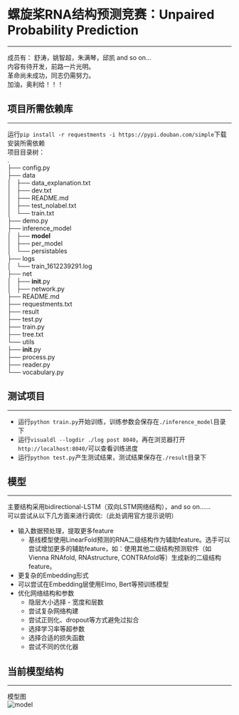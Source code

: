 # 螺旋桨RNA结构预测竞赛：Unpaired Probability Prediction  
***
成员有： 舒涛，姚智超，朱满琴，邱凯 and so on...  
内容有待开发，前路一片光明。  
革命尚未成功，同志仍需努力。  
加油，奥利给！！！

## 项目所需依赖库
***
运行`pip install -r requestments -i https://pypi.douban.com/simple`下载安装所需依赖  
项目目录树：  
.  
├── config.py  
├── data  
│   ├── data_explanation.txt  
│   ├── dev.txt  
│   ├── README.md  
│   ├── test_nolabel.txt  
│   └── train.txt  
├── demo.py  
├── inference_model  
│   ├── __model__  
│   ├── per_model  
│   └── persistables  
├── logs  
│   └── train_1612239291.log  
├── net  
│   ├── __init__.py  
│   ├── network.py  
├── README.md  
├── requestments.txt  
├── result  
├── test.py  
├── train.py  
├── tree.txt  
└── utils  
    ├── __init__.py  
    ├── process.py  
    ├── reader.py  
    └── vocabulary.py  

## 测试项目  
***
* 运行`python train.py`开始训练，训练参数会保存在`./inference_model`目录下  
* 运行`visualdl --logdir ./log post 8040`，再在浏览器打开`http://localhost:8040/`可以查看训练进度  
* 运行`python test.py`产生测试结果，测试结果保存在`./result`目录下  

## 模型
***
主要结构采用bidirectional-LSTM（双向LSTM网络结构），and so on......  
可以尝试从以下几方面来进行调优:（此处调用官方提示说明）  
* 输入数据预处理，提取更多feature
    * 基线模型使用LinearFold预测的RNA二级结构作为辅助feature。选手可以尝试增加更多的辅助feature，如：使用其他二级结构预测软件（如Vienna RNAfold, RNAstructure, CONTRAfold等）生成新的二级结构feature。
* 更复杂的Embedding形式
* 可以尝试在Embedding层使用Elmo, Bert等预训练模型
* 优化网络结构和参数
    * 隐层大小选择 - 宽度和层数
    * 尝试复杂网络构建
    * 尝试正则化、dropout等方式避免过拟合
    * 选择学习率等超参数
    * 选择合适的损失函数
    * 尝试不同的优化器
  
## 当前模型结构
***  
模型图  
![model](https://github.com/NameLacker/RNA_Prediction/blob/master/result/__model__.svg)